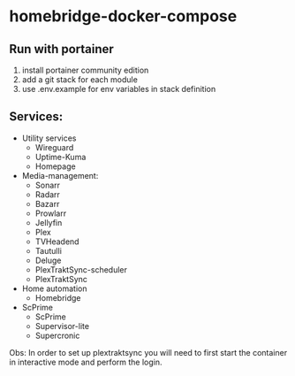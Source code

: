 # homebridge-docker-compose

## Run with portainer
1. install portainer community edition
2. add a git stack for each module
3. use .env.example for env variables in stack definition

## Services:
- Utility services
  - Wireguard
  - Uptime-Kuma
  - Homepage
- Media-management:
  - Sonarr
  - Radarr
  - Bazarr
  - Prowlarr
  - Jellyfin
  - Plex
  - TVHeadend
  - Tautulli
  - Deluge
  - PlexTraktSync-scheduler
  - PlexTraktSync
- Home automation
  - Homebridge
- ScPrime
  - ScPrime
  - Supervisor-lite
  - Supercronic

Obs:
In order to set up plextraktsync you will need to first start the container in interactive mode and perform the login.